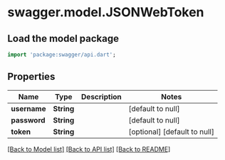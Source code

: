 # swagger.model.JSONWebToken

## Load the model package
```dart
import 'package:swagger/api.dart';
```

## Properties
Name | Type | Description | Notes
------------ | ------------- | ------------- | -------------
**username** | **String** |  | [default to null]
**password** | **String** |  | [default to null]
**token** | **String** |  | [optional] [default to null]

[[Back to Model list]](../README.md#documentation-for-models) [[Back to API list]](../README.md#documentation-for-api-endpoints) [[Back to README]](../README.md)



